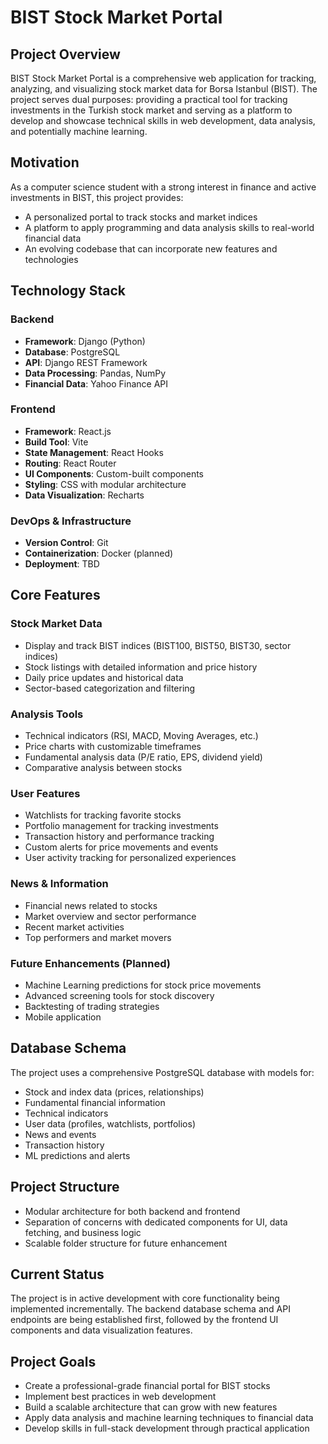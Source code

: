 # BIST Stock Market Portal

## Project Overview
BIST Stock Market Portal is a comprehensive web application for tracking, analyzing, and visualizing stock market data for Borsa Istanbul (BIST). The project serves dual purposes: providing a practical tool for tracking investments in the Turkish stock market and serving as a platform to develop and showcase technical skills in web development, data analysis, and potentially machine learning.

## Motivation
As a computer science student with a strong interest in finance and active investments in BIST, this project provides:
- A personalized portal to track stocks and market indices
- A platform to apply programming and data analysis skills to real-world financial data
- An evolving codebase that can incorporate new features and technologies

## Technology Stack

### Backend
- **Framework**: Django (Python)
- **Database**: PostgreSQL
- **API**: Django REST Framework
- **Data Processing**: Pandas, NumPy
- **Financial Data**: Yahoo Finance API

### Frontend
- **Framework**: React.js
- **Build Tool**: Vite
- **State Management**: React Hooks
- **Routing**: React Router
- **UI Components**: Custom-built components
- **Styling**: CSS with modular architecture
- **Data Visualization**: Recharts

### DevOps & Infrastructure
- **Version Control**: Git
- **Containerization**: Docker (planned)
- **Deployment**: TBD

## Core Features

### Stock Market Data
- Display and track BIST indices (BIST100, BIST50, BIST30, sector indices)
- Stock listings with detailed information and price history
- Daily price updates and historical data
- Sector-based categorization and filtering

### Analysis Tools
- Technical indicators (RSI, MACD, Moving Averages, etc.)
- Price charts with customizable timeframes
- Fundamental analysis data (P/E ratio, EPS, dividend yield)
- Comparative analysis between stocks

### User Features
- Watchlists for tracking favorite stocks
- Portfolio management for tracking investments
- Transaction history and performance tracking
- Custom alerts for price movements and events
- User activity tracking for personalized experiences

### News & Information
- Financial news related to stocks
- Market overview and sector performance
- Recent market activities
- Top performers and market movers

### Future Enhancements (Planned)
- Machine Learning predictions for stock price movements
- Advanced screening tools for stock discovery
- Backtesting of trading strategies
- Mobile application

## Database Schema
The project uses a comprehensive PostgreSQL database with models for:
- Stock and index data (prices, relationships)
- Fundamental financial information
- Technical indicators
- User data (profiles, watchlists, portfolios)
- News and events
- Transaction history
- ML predictions and alerts

## Project Structure
- Modular architecture for both backend and frontend
- Separation of concerns with dedicated components for UI, data fetching, and business logic
- Scalable folder structure for future enhancement

## Current Status
The project is in active development with core functionality being implemented incrementally. The backend database schema and API endpoints are being established first, followed by the frontend UI components and data visualization features.

## Project Goals
- Create a professional-grade financial portal for BIST stocks
- Implement best practices in web development
- Build a scalable architecture that can grow with new features
- Apply data analysis and machine learning techniques to financial data
- Develop skills in full-stack development through practical application
